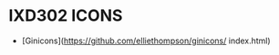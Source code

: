 IXD302 ICONS
======================================

- [Ginicons](https://github.com/elliethompson/ginicons/ index.html)
